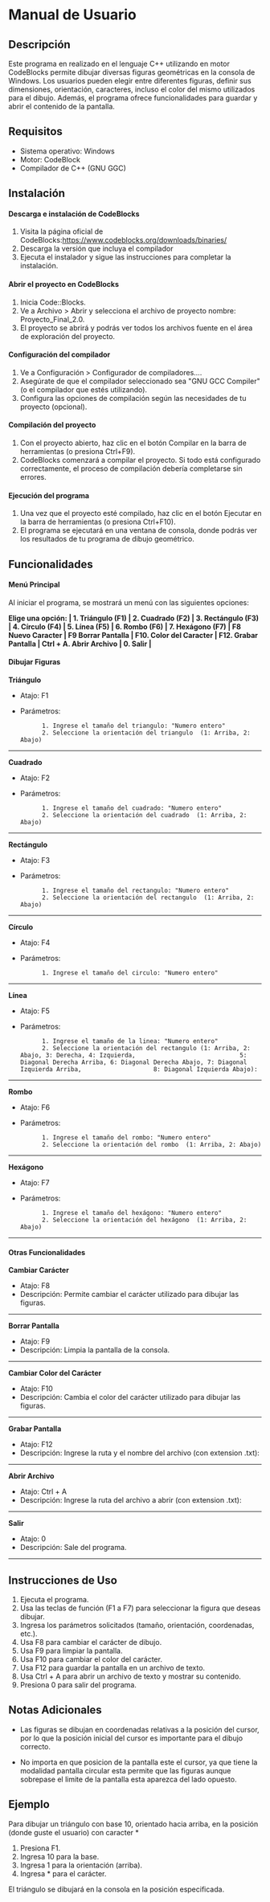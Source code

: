 # Manual de Usuario

## Descripción

Este programa en realizado en el lenguaje C++ utilizando en motor CodeBlocks permite dibujar diversas figuras geométricas en la consola de Windows. Los usuarios pueden elegir entre diferentes figuras, definir sus dimensiones, orientación, caracteres, incluso el color del mismo utilizados para el dibujo. Además, el programa ofrece funcionalidades para guardar y abrir el contenido de la pantalla.

## Requisitos

- Sistema operativo: Windows
- Motor: CodeBlock
- Compilador de C++ (GNU GGC)

## Instalación

#### Descarga e instalación de CodeBlocks
1. Visita la página oficial de CodeBlocks:https://www.codeblocks.org/downloads/binaries/
1. Descarga la versión que incluya el compilador 
1. Ejecuta el instalador y sigue las instrucciones para completar la instalación.

#### Abrir el proyecto en CodeBlocks
1. Inicia Code::Blocks.
1. Ve a Archivo > Abrir y selecciona el archivo de proyecto nombre: Proyecto_Final_2.0.
1. El proyecto se abrirá y podrás ver todos los archivos fuente en el área de exploración del proyecto.

#### Configuración del compilador
1. Ve a Configuración > Configurador de compiladores....
1. Asegúrate de que el compilador seleccionado sea "GNU GCC Compiler" (o el compilador que estés utilizando).
1. Configura las opciones de compilación según las necesidades de tu proyecto (opcional).

#### Compilación del proyecto
1. Con el proyecto abierto, haz clic en el botón Compilar en la barra de herramientas (o presiona Ctrl+F9).
1. CodeBlocks comenzará a compilar el proyecto. Si todo está configurado correctamente, el proceso de compilación debería completarse sin errores.

#### Ejecución del programa
1. Una vez que el proyecto esté compilado, haz clic en el botón Ejecutar en la barra de herramientas (o presiona Ctrl+F10).
1. El programa se ejecutará en una ventana de consola, donde podrás ver los resultados de tu programa de dibujo geométrico.



## Funcionalidades

#### Menú Principal
Al iniciar el programa, se mostrará un menú con las siguientes opciones:

**Elige una opción: | 1. Triángulo (F1) | 2. Cuadrado (F2) | 3. Rectángulo (F3) | 4. Círculo (F4) | 5. Línea (F5) | 6. Rombo (F6) | 7. Hexágono (F7) |
F8 Nuevo Caracter | F9 Borrar Pantalla | F10. Color del Caracter | F12. Grabar Pantalla | Ctrl + A. Abrir Archivo | 0. Salir |**





#### Dibujar Figuras

**Triángulo**
- Atajo: F1
- Parámetros:
  
			1. Ingrese el tamaño del triangulo: "Numero entero"  
			2. Seleccione la orientación del triangulo  (1: Arriba, 2: Abajo)

------------

**Cuadrado**
- Atajo: F2
- Parámetros:
  
			1. Ingrese el tamaño del cuadrado: "Numero entero"   
			2. Seleccione la orientación del cuadrado  (1: Arriba, 2: Abajo)
------------


**Rectángulo**
- Atajo: F3
- Parámetros:
  
			1. Ingrese el tamaño del rectangulo: "Numero entero"  
			2. Seleccione la orientación del rectangulo  (1: Arriba, 2: Abajo)

------------


**Círculo**
- Atajo: F4
- Parámetros:
  
			1. Ingrese el tamaño del circulo: "Numero entero"  

------------


**Línea**
- Atajo: F5
- Parámetros:
  
			1. Ingrese el tamaño de la linea: "Numero entero"  
			2. Seleccione la orientación del rectangulo (1: Arriba, 2: Abajo, 3: Derecha, 4: Izquierda,                             5: Diagonal Derecha Arriba, 6: Diagonal Derecha Abajo, 7: Diagonal Izquierda Arriba,                    8: Diagonal Izquierda Abajo):
------------


**Rombo**
- Atajo: F6
- Parámetros:
  
			1. Ingrese el tamaño del rombo: "Numero entero"  
			2. Seleccione la orientación del rombo  (1: Arriba, 2: Abajo)
------------


**Hexágono**
- Atajo: F7
- Parámetros:
  
			1. Ingrese el tamaño del hexágono: "Numero entero"  
			2. Seleccione la orientación del hexágono  (1: Arriba, 2: Abajo)
------------


#### Otras Funcionalidades
**Cambiar Carácter**
- Atajo: F8
- Descripción: Permite cambiar el carácter utilizado para dibujar las figuras.

------------


**Borrar Pantalla**
- Atajo: F9
- Descripción: Limpia la pantalla de la consola.

------------

**Cambiar Color del Carácter**
 - Atajo: F10
- Descripción: Cambia el color del carácter utilizado para dibujar las figuras.

------------


**Grabar Pantalla**
- Atajo: F12
- Descripción: Ingrese la ruta y el nombre del archivo (con extension .txt):

------------


**Abrir Archivo**
- Atajo: Ctrl + A
- Descripción: Ingrese la ruta del archivo a abrir (con extension .txt):

------------


**Salir**
- Atajo: 0
- Descripción: Sale del programa.

------------


## Instrucciones de Uso
1. Ejecuta el programa.
2. Usa las teclas de función (F1 a F7) para seleccionar la figura que deseas dibujar.
3. Ingresa los parámetros solicitados (tamaño, orientación, coordenadas, etc.).
4. Usa F8 para cambiar el carácter de dibujo.
5. Usa F9 para limpiar la pantalla.
6. Usa F10 para cambiar el color del carácter.
7. Usa F12 para guardar la pantalla en un archivo de texto.
8. Usa Ctrl + A para abrir un archivo de texto y mostrar su contenido.
9. Presiona 0 para salir del programa.

## Notas Adicionales
- Las figuras se dibujan en coordenadas relativas a la posición del cursor, por lo que la posición inicial del cursor es importante para el dibujo correcto.

- No importa en que posicion de la pantalla este el cursor, ya que tiene la modalidad pantalla circular esta permite que las figuras aunque sobrepase el limite de la pantalla esta aparezca del lado opuesto.



## Ejemplo
Para dibujar un triángulo con base 10, orientado hacia arriba, en la posición (donde guste el usuario) con caracter *

1. Presiona F1.
2. Ingresa 10 para la base.
3. Ingresa 1 para la orientación (arriba).
1.  Ingresa * para el carácter.

El triángulo se dibujará en la consola en la posición especificada.

